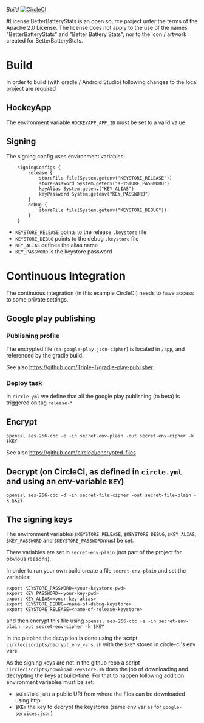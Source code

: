 *Build* [![CircleCI](https://circleci.com/gh/asksven/BetterBatteryStats/tree/master.svg?style=svg)](https://circleci.com/gh/asksven/BetterBatteryStats/tree/master)

#License
BetterBatteryStats is an open source project unter the terms of the Apache 2.0 License. The license does not apply to the use of the names "BetterBatteryStats" and "Better Battery Stats", nor to the icon / artwork created for BetterBatteryStats. 

# Build
In order to build (with gradle / Android Studio) following changes to the local project are required

## HockeyApp
The environment variable `HOCKEYAPP_APP_ID` must be set to a valid value

## Signing

The signing config uses environment variables:
```
    signingConfigs {
        release {
            storeFile file(System.getenv("KEYSTORE_RELEASE"))
            storePassword System.getenv("KEYSTORE_PASSWORD")
            keyAlias System.getenv("KEY_ALIAS")
            keyPassword System.getenv("KEY_PASSWORD")
        }
        debug {
            storeFile file(System.getenv("KEYSTORE_DEBUG"))
        }
    }
```

- `KEYSTORE_RELEASE` points to the release `.keystore` file
- `KEYSTORE_DEBUG` points to the debug `.keystore` file
- `KEY_ALIAS`  defines the alias name
- `KEY_PASSWORD` is the keystore password


 
# Continuous Integration

The continuous integration (in this example CircleCI) needs to have access to some private settings.

## Google play publishing

### Publishing profile
The encrypted file (`sa-google-play.json-cipher`) is located in `/app`, and referenced by the gradle build.

 See also https://github.com/Triple-T/gradle-play-publisher.

### Deploy task

In `circle.yml` we define that all the google play publishing (to beta) is triggered on tag `release-*`

## Encrypt

`openssl aes-256-cbc -e -in secret-env-plain -out secret-env-cipher -k $KEY`

See also https://github.com/circleci/encrypted-files

## Decrypt (on CircleCI, as defined in `circle.yml` and using an env-variable `KEY`)

`openssl aes-256-cbc -d -in secret-file-cipher -out secret-file-plain -k $KEY`

## The signing keys

The environment variables `$KEYSTORE_RELEASE`, `$KEYSTORE_DEBUG`, `$KEY_ALIAS`, `$KEY_PASSWORD` and `$KEYSTORE_PASSWORD`must be set.

There variables are set in `secret-env-plain` (not part of the project for obvious reasons).

In order to run your own build create a file `secret-env-plain` and set the variables:
```
export KEYSTORE_PASSWORD=<your-keystore-pwd>
export KEY_PASSWORD=<your-key-pwd>
export KEY_ALIAS=<your-key-alias>
export KEYSTORE_DEBUG=<name-of-debug-keystore>
export KEYSTORE_RELEASE=<name-of-release-keystore>
```
and then encrypt this file using `openssl aes-256-cbc -e -in secret-env-plain -out secret-env-cipher -k $KEY`

In the piepline the decyption is done using the script `circleciscripts/decrypt_env_vars.sh` with the `$KEY` stored in circle-ci's env vars.

As the signing keys are not in the github repo a script `circleciscripts/download_keystore.sh` does the job of downloading and decrypting the keys at build-time.
For that to happen following addition environment variables must be set:
- `$KEYSTORE_URI` a public URI from where the files can be downloaded using http
- `$KEY` the key to decrypt the keystores (same env var as for `google-services.json`)

